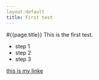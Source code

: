 ```yaml
---
layout:default
title: First test
---
```


#{{page.title}}
This is the first test.

+ step 1
+ step 2
+ step 3

[this is my linke](http://yjfox.github.com)